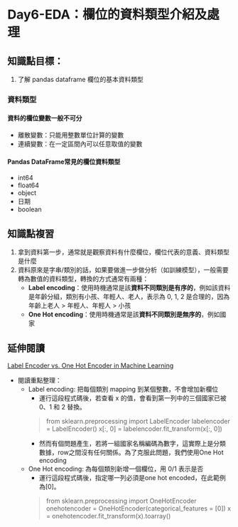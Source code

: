 # Day6-EDA：欄位的資料類型介紹及處理
## 知識點目標：
1. 了解 pandas dataframe 欄位的基本資料類型

### 資料類型
#### 資料的欄位變數一般不可分
- 離散變數：只能用整數單位計算的變數
- 連續變數：在一定區間內可以任意取值的變數
#### Pandas DataFrame常見的欄位資料類型
- int64
- float64
- object
- 日期
- boolean

## 知識點複習
1. 拿到資料第一步，通常就是觀察資料有什麼欄位，欄位代表的意義、資料類型是什麼
2. 資料原來是字串/類別的話，如果要做進一步做分析（如訓練模型），一般需要轉為數值的資料類型，轉換的方式通常有兩種：
    - **Label encoding**：使用時機通常是該**資料不同類別是有序的**，例如該資料是年齡分組，類別有小孩、年輕人、老人，表示為 0, 1, 2 是合理的，因為年齡上老人 > 年輕人、年輕人 > 小孩
    - **One Hot encoding**：使用時機通常是該**資料不同類別是無序的**，例如國家

## 延伸閱讀
[Label Encoder vs. One Hot Encoder in Machine Learning](https://contactsunny.medium.com/label-encoder-vs-one-hot-encoder-in-machine-learning-3fc273365621)
- 閱讀重點整理：
    - Label encoding: 把每個類別 mapping 到某個整數，不會增加新欄位
        - 運行這段程式碼後，若查看 x 的值，會看到第一列中的三個國家已被 0、1 和 2 替換。
        > from sklearn.preprocessing import LabelEncoder
        labelencoder = LabelEncoder()
        x[:, 0] = labelencoder.fit_transform(x[:, 0]) 
        - 然而有個問題產生，若將一組國家名稱編碼為數字，這實際上是分類數據，row之間沒有任何關係。為了克服此問題，我們使用One Hot encoding
    - One Hot encoding: 為每個類別新增一個欄位，用 0/1 表示是否 
        - 運行這段程式碼後，指定哪一列必須是one hot encoded，在此範例為[0]。
        > from sklearn.preprocessing import OneHotEncoder
        onehotencoder = OneHotEncoder(categorical_features = [0])
        x = onehotencoder.fit_transform(x).toarray()